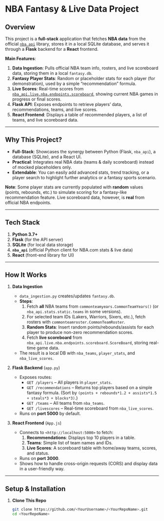 # NBA Fantasy & Live Data Project

## Overview

This project is a **full-stack** application that fetches **NBA data** from the official [`nba_api`](https://github.com/swar/nba_api) library, stores it in a local SQLite database, and serves it through a **Flask** backend for a **React** frontend. 

**Main Features**:
1. **Data Ingestion**: Pulls official NBA team info, rosters, and live scoreboard data, storing them in a local `fantasy.db`.
2. **Fantasy Player Stats**: Random or placeholder stats for each player (for demonstration), used by a simple “recommendation” formula.  
3. **Live Scores**: Real-time scores from [`nba_api.live.nba.endpoints.scoreboard`](https://github.com/swar/nba_api#nba-live-data), showing current NBA games in progress or final scores.
4. **Flask API**: Exposes endpoints to retrieve players’ data, recommendations, teams, and live scores.  
5. **React Frontend**: Displays a table of recommended players, a list of teams, and live scoreboard data.

---

## Why This Project?

- **Full-Stack**: Showcases the synergy between Python (Flask, `nba_api`), a database (SQLite), and a React UI.
- **Practical**: Integrates real NBA data (teams & daily scoreboard) instead of mocked placeholders only.
- **Extendable**: You can easily add advanced stats, trend tracking, or a player search to highlight further analytics or a fantasy sports scenario.

**Note**: Some player stats are currently populated with **random** values (points, rebounds, etc.) to simulate scoring for a fantasy-like recommendation feature. Live scoreboard data, however, is **real** from official NBA endpoints.

---

## Tech Stack

1. **Python 3.7+**  
2. **Flask** (for the API server)  
3. **SQLite** (for local data storage)  
4. **`nba_api`** (official Python client for NBA.com stats & live data)  
5. **React** (front-end library for UI)

---

## How It Works

1. **Data Ingestion**  
   - `data_ingestion.py` creates/updates `fantasy.db`.  
   - **Steps**:  
     1. Fetch **all** NBA teams from `commonteamyears.CommonTeamYears()` (or `nba_api.stats.static.teams` in some versions).  
     2. For selected team IDs (Lakers, Warriors, Sixers, etc.), fetch rosters with `commonteamroster.CommonTeamRoster`.  
     3. **Random Stats**: Insert random points/rebounds/assists for each player to produce non-zero recommendation scores.  
     4. Fetch **live scoreboard** from `nba_api.live.nba.endpoints.scoreboard.ScoreBoard`, storing real-time game data.  
   - The result is a local DB with `nba_teams`, `player_stats`, and `nba_live_scores`.

2. **Flask Backend** (`app.py`)  
   - Exposes routes:
     - `GET /players` – All players in `player_stats`.
     - `GET /recommendations` – Returns top players based on a simple fantasy formula. (Sort by `(points + rebounds*1.2 + assists*1.5 + steals*3 + blocks*3)`.)
     - `GET /teams` – All teams from `nba_teams`.
     - `GET /livescores` – Real-time scoreboard from `nba_live_scores`.
   - Runs on **port 5000** by default.  

3. **React Frontend** (`App.js`)  
   - Connects to `<http://localhost:5000>` to fetch:
     1. **Recommendations**: Displays top 10 players in a table.  
     2. **Teams**: Simple list of team names and IDs.  
     3. **Live Scores**: A scoreboard table with home/away teams, scores, and status.  
   - Runs on **port 3000**.  
   - Shows how to handle cross-origin requests (CORS) and display data in a user-friendly way.

---

## Setup & Installation

1. **Clone This Repo**  
   ```bash
   git clone https://github.com/<YourUsername>/<YourRepoName>.git
   cd <YourRepoName>
